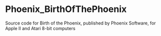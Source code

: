 # Phoenix_BirthOfThePhoenix
Source code for Birth of the Phoenix, published by Phoenix Software, for Apple II and Atari 8-bit computers
